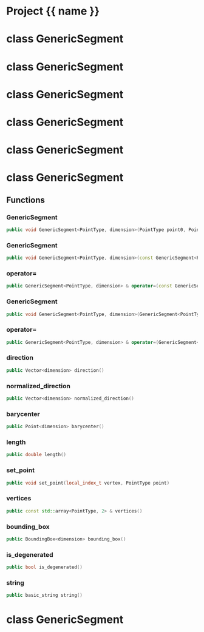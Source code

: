 <script setup>
import {useRoute} from 'vitepress'
const {path} = useRoute()
const tokens = path.split('/')
const words = tokens[2].split('-');
for (let i = 0; i < words.length; i++) {
    words[i] = words[i].charAt(0).toUpperCase() + words[i].slice(1);
    words[i] = words[i].replace('geode', 'Geode')
}
const name = words.join('-');
</script>
# Project {{ name }}

# class GenericSegment


# class GenericSegment


# class GenericSegment


# class GenericSegment


# class GenericSegment


# class GenericSegment


## Functions

### GenericSegment

```cpp
public void GenericSegment<PointType, dimension>(PointType point0, PointType point1)
```


### GenericSegment

```cpp
public void GenericSegment<PointType, dimension>(const GenericSegment<PointType, dimension> & other)
```


### operator=

```cpp
public GenericSegment<PointType, dimension> & operator=(const GenericSegment<PointType, dimension> & other)
```


### GenericSegment

```cpp
public void GenericSegment<PointType, dimension>(GenericSegment<PointType, dimension> && other)
```


### operator=

```cpp
public GenericSegment<PointType, dimension> & operator=(GenericSegment<PointType, dimension> && other)
```


### direction

```cpp
public Vector<dimension> direction()
```


### normalized_direction

```cpp
public Vector<dimension> normalized_direction()
```


### barycenter

```cpp
public Point<dimension> barycenter()
```


### length

```cpp
public double length()
```


### set_point

```cpp
public void set_point(local_index_t vertex, PointType point)
```


### vertices

```cpp
public const std::array<PointType, 2> & vertices()
```


### bounding_box

```cpp
public BoundingBox<dimension> bounding_box()
```


### is_degenerated

```cpp
public bool is_degenerated()
```


### string

```cpp
public basic_string string()
```




# class GenericSegment


